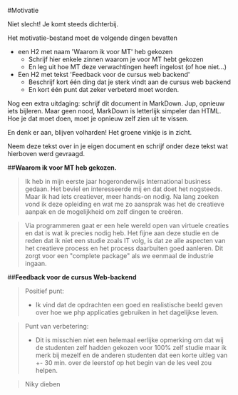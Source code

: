 \#Motivatie

Niet slecht! Je komt steeds dichterbij.

Het motivatie-bestand moet de volgende dingen bevatten

* een H2 met naam 'Waarom ik voor MT' heb gekozen
    * Schrijf hier enkele zinnen waarom je voor MT hebt gekozen 
    * En leg uit hoe MT deze verwachtingen heeft ingelost (of hoe niet...)
* Een H2 met tekst 'Feedback voor de cursus web backend'
    * Beschrijf kort één ding dat je sterk vindt aan de cursus web backend
    * En kort één punt dat zeker verbeterd moet worden.


Nog een extra uitdaging: schrijf dit document in MarkDown. Jup, opnieuw iets bijleren. Maar geen nood, MarkDown is letterlijk simpeler dan HTML. Hoe je dat moet doen, moet je opnieuw zelf zien uit te vissen.

En denk er aan, blijven volharden! Het groene vinkje is in zicht.

Neem deze tekst over in je eigen document en schrijf onder deze tekst wat hierboven werd gevraagd.


##**Waarom ik voor MT heb gekozen.**

>Ik heb in mijn eerste jaar hogeronderwijs International business gedaan. Het beviel en interesseerde mij en dat doet het nogsteeds. Maar ik had iets creatiever, meer hands-on nodig. Na lang zoeken vond ik deze opleiding en wat me zo aansprak was het de creatieve aanpak en de mogelijkheid om zelf dingen te creëren.

>Via programmeren gaat er een hele wereld open van virtuele creaties en dat is wat ik precies nodig heb. Het fijne aan deze studie en de reden dat ik niet een studie zoals IT volg, is dat ze alle aspecten van het creatieve process en het process daarbuiten goed aanleren. Dit zorgt voor een "complete package" als we eenmaal de industrie ingaan.

##**Feedback voor de cursus Web-backend**

> Positief punt:
>* Ik vind dat de opdrachten een goed en realistische beeld geven over hoe we php applicaties gebruiken in het dagelijkse leven.   

> Punt van verbetering:
>* Dit is misschien niet een helemaal eerlijke opmerking om dat wij de studenten zelf hadden gekozen voor 100% zelf studie maar ik merk bij mezelf en de anderen studenten dat een korte uitleg van +- 30 min. over de leerstof op het begin van de les veel zou helpen.

> Niky dieben
 

 
 
